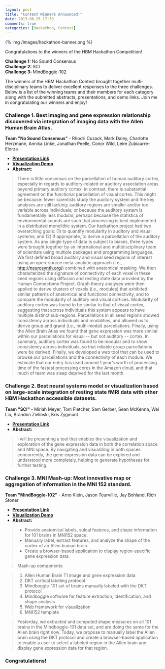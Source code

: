 ```yaml
---
layout: post
title: "Contest Winners Announced!"
date: 2013-06-25 17:39
comments: true
categories: [Hackathon, Contest] 
---
```


{% img /images/hackathon-banner.png %}

Congratulations to the winners of the HBM Hackathon Competition!

**Challenge 1:** No Sound Consensus  
**Challenge 2:** SCI  
**Challenge 3:** MindBoggle-102  

<!-- more -->

The winners of the HBM Hackathon Contest brought together multi-disciplinary teams to deliver excellent responses to the three challenges. Below is a list of the winning teams and their members for each category along with the submitted abstracts, presentations, and demo links. Join me in congratulating our winners and enjoy!

### Challenge 1. Best imaging and gene expression relationship discovered via integration of imaging data with the Allen Human Brain Atlas.

**Team "No Sound Consensus"** - Rhodri Cusack, Mark Daley, Charlotte Herzmann, Annika Linke, Jonathan Peelle, Conor Wild, Leire Zubiaurre-Elorza

- **[Presentation Link][nsc]**
- **[Visualization Demo](http://www.cusacklab.org/nsc)**
- **Abstract:**

> There is little consensus on the parcellation of human auditory cortex, especially in regards to auditory-related or auditory association areas beyond primary auditory cortex; in contrast, there is substantial agreement on the functional parcellation of visual cortex. This might be because: fewer scientists study the auditory system and the key analyses are still lacking; auditory regions are smaller and/or too variable across individuals; or because the auditory system is fundamentally less modular, perhaps because the statistics of environmental sounds are such that processing is best implemented in a distributed monolithic system. Our hackathon project had two overarching goals:  (1) to quantify modularity in auditory and visual systems; and (2) if appropriate, to derive a parcellation of the auditory system. As any single type of data is subject to biases, three types were brought together by an international and multidisciplinary team of scientists using multiple packages and programming languages. We first defined broad auditory and visual seed regions of interest using an open-source meta-analytic approach (i.e., http://neurosynth.org/) combined with anatomical masking. We then characterized the signature of connectivity of each voxel in these seed regions using diffusion and resting state data provided by the Human Connectome Project. Graph theory analyses were then applied to derive clusters of voxels (i.e., modules) that exhibited similar patterns of anatomical and functional connectivity, and to compare the modularity of auditory and visual cortices. Modularity of auditory cortex was found to be similar to that of visual cortex, suggesting that across individuals this system appears to have multiple distinct sub-regions. Parcellations in all seed regions showed consistency across individuals and modalities, and allowed us to derive group and grand (i.e., multi-modal) parcellations. Finally, using the Allen Brain Atlas we found that gene expression was more similar within our parcellations for visual -- but not auditory --  cortex. In summary, auditory cortex was found to be modular and to show consistency across individuals, so that reliable group parcellations were be derived. Finally, we developed a web tool that can be used to browse our parcellations and the connectivity of each module. We estimate that our entry has used around 1 year’s worth of processing time of the fastest processing cores in the Amazon cloud, and that much of team was sleep deprived for the last month.

### Challenge 2. Best neural systems model or visualization based on large-scale integration of resting state fMRI data with other HBM Hackathon accessible datasets.

**Team "SCI"** - Miriah Meyer, Tom Fletcher, Sam Gerber, Sean McKenna, Wei Liu, Brandon Zielinski, Kris Zygmunt

- **[Presentation Link][sci]**
- **Abstract:**

> I will be presenting a tool that enables the visualization and exploration of the gene expression data in both the correlation space and MNI space.  By navigating and visualizing in both spaces concurrently, the gene expression data can be explored and understood more completely, helping to generate hypotheses for further testing.

### Challenge 3. MNI Mash-up: Most innovative map or aggregation of information in the MNI 152 standard.

**Team "MindBoggle-102"** - Arno Klein, Jason Tourvillle, Jay Bohland, Rich Stoner

- **[Presentation Link][mb]**
- **[Visualization Demo](http://bit.ly/12e5ftp)**
- **Abstract:**

>- Provide anatomical labels, sulcal features, and shape information for 101 brains in MNI152 space.
>- Manually label, extract features, and analyze the shape of the cortex of an Allen human brain.
>- Create a browser-based application to display region-specific gene expression data.

>Mash-up components:

>1. Allen Human Brain T1 image and gene expression data
>2. DKT cortical labeling protocol
>3. Mindboggle-101 set of brains manually labeled with the DKT protocol
>4. Mindboggle software for feature extraction, identification, and shape analysis
>5. Web framework for visualization
>6. MNI152 template

>Yesterday, we extracted and computed shape measures on all 101 brains in the Mindboggle-101 data set, and are doing the same for the Allen brain right now. Today, we propose to manually label the Allen brain using the DKT protocol and create a browser-based application to enable a user to select a labeled region in the Allen brain and display gene expression data for that region.

### Congratulations! 


[nsc]: /images/no_sound_consensus_thursday_10mins.pdf
[sci]: /images/iCorrPlot.pdf
[mb]: /images/HBM2013_Hackathon_Mindboggle102Team.pdf